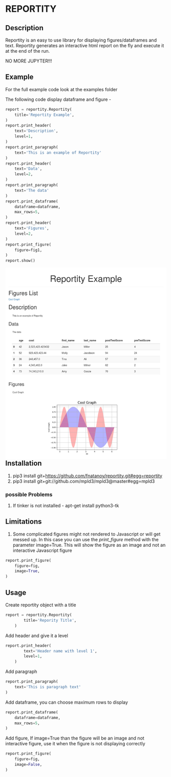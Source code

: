 # REPORTITY

## Description

Reportity is an easy to use library for displaying figures/dataframes and text. Reportity generates an interactive html report on the fly and execute it at the end of the run.

NO MORE JUPYTER!!!

## Example

For the full example code look at the examples folder

The following code display dataframe and figure -

```python
report = reportity.Reportity(
    title='Reportity Example',
)
report.print_header(
    text='Description',
    level=1,
)
report.print_paragraph(
    text='This is an example of Reportity'
)
report.print_header(
    text='Data',
    level=2,
)
report.print_paragraph(
    text='The data'
)
report.print_dataframe(
    dataframe=dataframe,
    max_rows=5,
)
report.print_header(
    text='Figures',
    level=2,
)
report.print_figure(
    figure=fig1,
)
report.show()
```

<img src="pictures/html_sample.jpg"
     alt="html_sample"
     style="float: left; margin-right: 10px;"
/>

## Installation

1. pip3 install git+https://github.com/fnatanoy/reportity.git#egg=reportity
2. pip3 install git+git://github.com/mpld3/mpld3@master#egg=mpld3

### possible Problems

1. If tinker is not installed -
    apt-get install python3-tk

## Limitations

1. Some complicated figures might not rendered to Javascript or will get messed up. In this case you can use the _print_figure_ method with the parameter image=True. This will show the figure as an image and not an interactive Javascript figure

```python
report.print_figure(
    figure=fig,
    image=True,
)
```

## Usage

Create reportity object with a title

```python
report = reportity.Reportity(
        title='Repority Title',
    )
```

Add header and give it a level

```python
report.print_header(
        text='Header name with level 1',
        level=1,
    )
```

Add paragraph

```python
report.print_paragraph(
    text='This is paragraph text'
)
```

Add dataframe, you can choose maximum rows to display

```python
report.print_dataframe(
    dataframe=dataframe,
    max_rows=5,
)
```

Add figure, If image=True than the figure will be an image and not interactive figure, use it when the figure is not displaying correctly

```python
report.print_figure(
    figure=fig,
    image=False,
)
```

